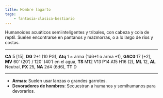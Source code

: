 ```yaml
---
title: Hombre lagarto
tags:
    - fantasia-clasica-bestiario
---
```

Humanoides acuáticos semiinteligentes y tribales, con cabeza y cola de reptil. Suelen encontrarse en pantanos y mazmorras, o a lo largo de ríos y costas.
___
**CA** 5 [15], **DG** 2+1 (10 PG), **Atq** 1 × arma (1d6+1 o arma +1), **GAC0** 17 [+2], **MV** 60’ (20’) / 120’ (40’) en el agua, **TS** M12 V13 P14 A15 H16 (2), **ML** 12, **AL** Neutral, **PX** 25, **NA** 2d4 (6d6), **TT** D
___
- **Armas**: Suelen usar lanzas o grandes garrotes.
- **Devoradores de hombres**: Secuestran a humanos y semihumanos para devorarlos.
